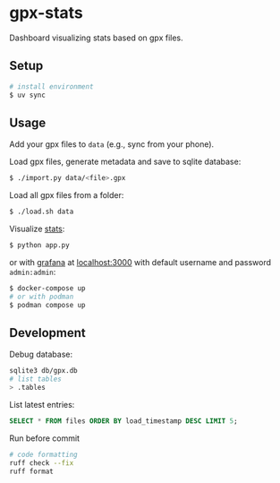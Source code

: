 gpx-stats
=========

Dashboard visualizing stats based on gpx files.


## Setup

```bash
# install environment
$ uv sync
```


## Usage

Add your gpx files to `data` (e.g., sync from your phone).

Load gpx files, generate metadata and save to sqlite database:
```bash
$ ./import.py data/<file>.gpx
```

Load all gpx files from a folder:
```bash
$ ./load.sh data
```

Visualize [stats](http://localhost:8050):
```bash
$ python app.py
```
or with [grafana](https://grafana.com/docs/grafana/latest/)
at [localhost:3000](http://localhost:3000)
with default username and password `admin:admin`:
```bash
$ docker-compose up
# or with podman
$ podman compose up
```


## Development

Debug database:
```bash
sqlite3 db/gpx.db
# list tables
> .tables
```

List latest entries:
```sql
SELECT * FROM files ORDER BY load_timestamp DESC LIMIT 5;
```

Run before commit
```bash
# code formatting
ruff check --fix
ruff format
```

